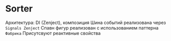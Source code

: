 # Sorter

Архитектура: DI (Zenject), композиция
Шина событий реализована через `Signals Zenject`
Спавн фигур реализован с использованием паттерна `Фабрика`
Присутсвуют реактивные свойства

